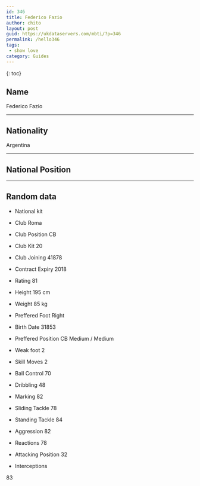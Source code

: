 ```yaml
---
id: 346
title: Federico Fazio
author: chito
layout: post
guid: https://ukdataservers.com/mbti/?p=346
permalink: /hello346
tags:
 - show love
category: Guides
---
```



{: toc}

## Name  
Federico Fazio 

* * *

## Nationality  
Argentina 

* * *

## National Position 

* * *

## Random data 

  * National kit 
  * Club 
Roma 

  * Club Position 
CB 

  * Club Kit 
20 

  * Club Joining 
41878 

  * Contract Expiry 
2018 

  * Rating 
81 

  * Height 
195 cm 

  * Weight 
85 kg 

  * Preffered Foot 
Right 

  * Birth Date 
31853 

  * Preffered Position 
CB Medium / Medium 

  * Weak foot 
2 

  * Skill Moves 
2 

  * Ball Control 
70 

  * Dribbling 
48 

  * Marking 
82 

  * Sliding Tackle 
78 

  * Standing Tackle 
84 

  * Aggression 
82 

  * Reactions 
78 

  * Attacking Position 
32 

  * Interceptions 

83